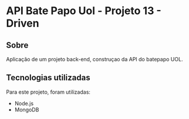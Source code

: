 # API Bate Papo Uol - Projeto 13 - Driven

## Sobre
Aplicação de um projeto back-end, construçao da API do batepapo UOL.

## Tecnologias utilizadas
Para este projeto, foram utilizadas:

- Node.js
- MongoDB
